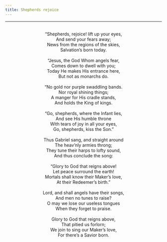 ```yaml
---
title: Shepherds rejoice
---
```


---
<center>
<br/>
“Shepherds, rejoice! lift up your eyes,<br/>
And send your fears away;<br/>
News from the regions of the skies,<br/>
Salvation’s born today.<br/>
<br/>
“Jesus, the God Whom angels fear,<br/>
Comes down to dwell with you;<br/>
Today He makes His entrance here,<br/>
But not as monarchs do.<br/>
<br/>
“No gold nor purple swaddling bands.<br/>
Nor royal shining things;<br/>
A manger for His cradle stands,<br/>
And holds the King of kings.<br/>
<br/>
“Go, shepherds, where the Infant lies,<br/>
And see His humble throne<br/>
With tears of joy in all your eyes,<br/>
Go, shepherds, kiss the Son.”<br/>
<br/>
Thus Gabriel sang, and straight around<br/>
The heav’nly armies throng;<br/>
They tune their harps to lofty sound,<br/>
And thus conclude the song:<br/>
<br/>
“Glory to God that reigns above!<br/>
Let peace surround the earth!<br/>
Mortals shall know their Maker’s love,<br/>
At their Redeemer’s birth.”<br/>
<br/>
Lord, and shall angels have their songs,<br/>
And men no tunes to raise?<br/>
O may we lose our useless tongues<br/>
When they forget to praise.<br/>
<br/>
Glory to God that reigns above,<br/>
That pitied us forlorn;<br/>
We join to sing our Maker’s love,<br/>
For there’s a Savior born.<br/>

</center>
